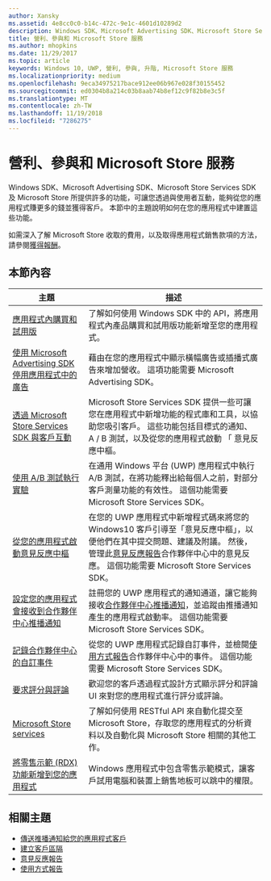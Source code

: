```yaml
---
author: Xansky
ms.assetid: 4e8cc0c0-b14c-472c-9e1c-4601d10289d2
description: Windows SDK、Microsoft Advertising SDK、Microsoft Store Services SDK 及 Microsoft Store 提供許多功能，可讓您透過應用程式賺更多的錢，並讓客戶透過吸引您的使用者來獲利。
title: 營利、參與和 Microsoft Store 服務
ms.author: mhopkins
ms.date: 11/29/2017
ms.topic: article
keywords: Windows 10, UWP, 營利, 參與, 升階, Microsoft Store 服務
ms.localizationpriority: medium
ms.openlocfilehash: 9eca34975217bace912ee06b967e028f30155452
ms.sourcegitcommit: ed0304b8a214c03b8aab74b8ef12c9f82b8e3c5f
ms.translationtype: MT
ms.contentlocale: zh-TW
ms.lasthandoff: 11/19/2018
ms.locfileid: "7286275"
---
```

# <a name="monetization-engagement-and-store-services"></a>營利、參與和 Microsoft Store 服務

Windows SDK、Microsoft Advertising SDK、Microsoft Store Services SDK 及 Microsoft Store 所提供許多的功能，可讓您透過與使用者互動，能夠從您的應用程式賺更多的錢並獲得客戶。 本節中的主題說明如何在您的應用程式中建置這些功能。

如需深入了解 Microsoft Store 收取的費用，以及取得應用程式銷售款項的方法，請參閱[獲得報酬](../publish/getting-paid-apps.md)。

## <a name="in-this-section"></a>本節內容

| 主題                | 描述                 |
|--------------------|-----------------------------|
| [應用程式內購買和試用版](in-app-purchases-and-trials.md)      | 了解如何使用 Windows SDK 中的 API，將應用程式內產品購買和試用版功能新增至您的應用程式。  |
| [使用 Microsoft Advertising SDK 停用應用程式中的廣告](display-ads-in-your-app.md)      |   藉由在您的應用程式中顯示橫幅廣告或插播式廣告來增加營收。 這項功能需要 Microsoft Advertising SDK。 |
| [透過 Microsoft Store Services SDK 與客戶互動](microsoft-store-services-sdk.md)      | Microsoft Store Services SDK 提供一些可讓您在應用程式中新增功能的程式庫和工具，以協助您吸引客戶。 這些功能包括目標式的通知、 A / B 測試，以及從您的應用程式啟動 「 意見反應中樞。 |
| [使用 A/B 測試執行實驗](run-app-experiments-with-a-b-testing.md)      |   在通用 Windows 平台 (UWP) 應用程式中執行 A/B 測試，在將功能釋出給每個人之前，對部分客戶測量功能的有效性。 這個功能需要 Microsoft Store Services SDK。  |
| [從您的應用程式啟動意見反應中樞](launch-feedback-hub-from-your-app.md)      |   在您的 UWP 應用程式中新增程式碼來將您的 Windows10 客戶引導至「意見反應中樞」，以便他們在其中提交問題、建議及附議。 然後，管理此[意見反應報告](../publish/feedback-report.md)合作夥伴中心中的意見反應。 這個功能需要 Microsoft Store Services SDK。   |
| [設定您的應用程式會接收到合作夥伴中心推播通知](configure-your-app-to-receive-dev-center-notifications.md)  |  註冊您的 UWP 應用程式的通知通道，讓它能夠接收[合作夥伴中心推播通知](../publish/send-push-notifications-to-your-apps-customers.md)，並追蹤由推播通知產生的應用程式啟動率。 這個功能需要 Microsoft Store Services SDK。  |
| [記錄合作夥伴中心的自訂事件](log-custom-events-for-dev-center.md)  | 從您的 UWP 應用程式記錄自訂事件，並檢閱[使用方式報告](../publish/usage-report.md)合作夥伴中心中的事件。 這個功能需要 Microsoft Store Services SDK。 |
| [要求評分與評論](request-ratings-and-reviews.md) |  歡迎您的客戶透過程式設計方式顯示評分和評論 UI 來對您的應用程式進行評分或評論。  |
| [Microsoft Store services](using-windows-store-services.md)    |  了解如何使用 RESTful API 來自動化提交至 Microsoft Store，存取您的應用程式的分析資料以及自動化與 Microsoft Store 相關的其他工作。    |
| [將零售示範 (RDX) 功能新增到您的應用程式](retail-demo-experience.md)        |  Windows 應用程式中包含零售示範模式，讓客戶試用電腦和裝置上銷售地板可以跳中的權限。  |

## <a name="related-topics"></a>相關主題

* [傳送推播通知給您的應用程式客戶](../publish/send-push-notifications-to-your-apps-customers.md)
* [建立客戶區隔](../publish/create-customer-segments.md)
* [意見反應報告](../publish/feedback-report.md)
* [使用方式報告](../publish/usage-report.md)
